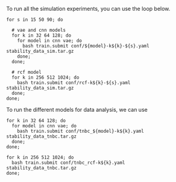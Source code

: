 
To run all the simulation experiments, you can use the loop below.

```
for s in 15 50 90; do

  # vae and cnn models
  for k in 32 64 128; do
    for model in cnn vae; do
      bash train.submit conf/${model}-k${k}-${s}.yaml stability_data_sim.tar.gz
    done;
  done;

  # rcf model
  for k in 256 512 1024; do
    bash train.submit conf/rcf-k${k}-${s}.yaml stability_data_sim.tar.gz
  done;
done;
```

To run the different models for data analysis, we can use

```
for k in 32 64 128; do
  for model in cnn vae; do
    bash train.submit conf/tnbc_${model}-k${k}.yaml stability_data_tnbc.tar.gz
  done;
done;

for k in 256 512 1024; do
  bash train.submit conf/tnbc_rcf-k${k}.yaml stability_data_tnbc.tar.gz
done;
```
